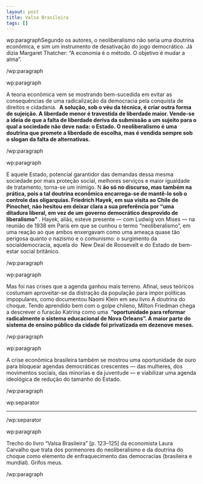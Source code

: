 ```yaml
---
layout: post
title: Valsa Brasileira
tags: []
---
```


wp:paragraphSegundo os autores, o neoliberalismo não seria uma doutrina econômica, e sim um instrumento de desativação do jogo democrático. Já dizia Margaret Thatcher: “A economia é o método. O objetivo é mudar a alma”.

/wp:paragraph


wp:paragraph

A teoria econômica vem se mostrando bem-sucedida em evitar as consequências de uma radicalização da democracia pela conquista de direitos e cidadania. 
**A solução, sob o véu da técnica, é criar outra forma de sujeição. A liberdade menor é travestida de liberdade maior. Vende-se a ideia de que a falta de liberdade deriva da submissão a um sujeito para o qual a sociedade não deve nada: o Estado. O neoliberalismo é uma doutrina que promete a liberdade de escolha, mas é vendida sempre sob o slogan da falta de alternativas.**

/wp:paragraph


wp:paragraph

E aquele Estado, potencial garantidor das demandas dessa mesma sociedade por mais proteção social, melhores serviços e maior igualdade de tratamento, torna-se um inimigo. N
**ão só no discurso, mas também na prática, pois a tal doutrina econômica encarrega-se de mantê-lo sob o controle das oligarquias. Friedrich Hayek, em sua visita ao Chile de Pinochet, não hesitou em deixar clara a sua preferência por “uma ditadura liberal, em vez de um governo democrático desprovido de liberalismo”**
. Hayek, aliás, esteve presente — com Ludwig von Mises — na reunião de 1938 em Paris em que se cunhou o termo “neoliberalismo”, em uma reação ao que ambos enxergavam como uma ameaça quase tão perigosa quanto o nazismo e o comunismo: o surgimento da socialdemocracia, aquela do 
New Deal de Roosevelt e do Estado de bem-estar social britânico.

/wp:paragraph


wp:paragraph

Mas foi nas crises que a agenda ganhou mais terreno. Afinal, seus teóricos costumam aproveitar-se da distração da população para impor políticas impopulares, como documentou Naomi Klein em seu livro A doutrina do choque. Tendo aprendido bem com o golpe chileno, Milton Friedman chega a descrever o furacão Katrina como uma 
**“oportunidade para reformar radicalmente o sistema educacional de Nova Orleans”. A maior parte do sistema de ensino público da cidade foi privatizada em dezenove meses.**

/wp:paragraph


wp:paragraph

A crise econômica brasileira também se mostrou uma oportunidade de ouro para bloquear agendas democráticas crescentes — das mulheres, dos movimentos sociais, das minorias e da juventude — e viabilizar uma agenda ideológica de redução do tamanho do Estado.

/wp:paragraph


wp:separator

****


/wp:separator


wp:paragraph

Trecho do livro “Valsa Brasileira” [p. 123–125] da economista Laura Carvalho que trata dos pormenores do neoliberalismo e da doutrina do choque como elemento de enfraquecimento das democracias (brasileira e mundial). Grifos meus.

/wp:paragraph
